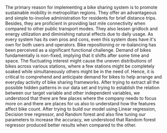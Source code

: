 The primary reason for implementing a bike sharing system is to promote sustainable mobility in metropolitan regions. They offer an advantageous and simple to-involve administration for residents for brief distance trips. Besides, they are proficient in providing last mile connectivity when compared to other public transport modes. They also lessen gridlock and energy utilization and diminishing natural effects due to daily usage. As every system has its own pros and cons, even this system does have it's own for both users and operators. Bike repositioning or re-balancing has been perceived as a significant functional challenge. Demand of bikes fundamentally is non-fixed, implying that it shifts after some time and space. The fluctuating interest might cause the uneven distributions of bikes across various stations, where a few stations might be completely soaked while simultaneously others might be in the need of. Hence, it is critical to comprehend and anticipate demand for bikes to help arrange and everyday activity of bike sharing frameworks. After trying to extract all the possible hidden patterns in our data set and trying to establish the relation between our target variable and other independent variables, we understood that there are few places where the company needs to focus more on and there are places for us also to understand how the features affect bike count. After trying to build our model using Linear regression, Decision tree regressor, and Random forest and also fine tuning our parameters to increase the accuracy, we understood that Random forest regressor produced better results when compared to the other.
